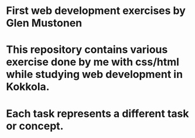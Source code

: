 # First web development exercises by Glen Mustonen

# This repository contains various exercise done by me with css/html while studying web development in Kokkola.

# Each task represents a different task or concept.
